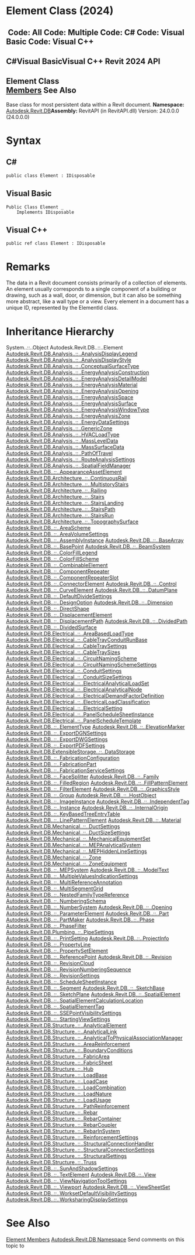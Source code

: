 # Element Class (2024)

﻿
 Code: All Code: Multiple Code: C# Code: Visual Basic Code: Visual C++   
---  
C#Visual BasicVisual C++
Revit 2024 API  
---  
Element Class  
[Members](671c33f6-169b-17ca-583b-42f9df50ace5.md "Element Members") See Also  
---  
Base class for most persistent data within a Revit document. 
**Namespace:** [Autodesk.Revit.DB](87546ba7-461b-c646-cbb1-2cb8f5bff8b2.md "Autodesk.Revit.DB Namespace")**Assembly:** RevitAPI (in RevitAPI.dll) Version: 24.0.0.0 (24.0.0.0)
# Syntax
C#  
---  
```text
public class Element : IDisposable
```
  
Visual Basic  
---  
```text
Public Class Element _
	Implements IDisposable
```
  
Visual C++  
---  
```text
public ref class Element : IDisposable
```
  
# Remarks
The data in a Revit document consists primarily of a collection of elements. An element usually corresponds to a single component of a building or drawing, such as a wall, door, or dimension, but it can also be something more abstract, like a wall type or a view. Every element in a document has a unique ID, represented by the ElementId class. 
# Inheritance Hierarchy
System..::..Object Autodesk.Revit.DB..::..Element [Autodesk.Revit.DB.Analysis..::..AnalysisDisplayLegend](c9bd55c9-e4fc-8a7a-0cd9-b2605fcb6a56.md "AnalysisDisplayLegend Class") [Autodesk.Revit.DB.Analysis..::..AnalysisDisplayStyle](927357e1-9874-8b73-72c8-ff2bb78bfa82.md "AnalysisDisplayStyle Class") [Autodesk.Revit.DB.Analysis..::..ConceptualSurfaceType](b79ddf97-2888-ceda-a2c4-222dab08163e.md "ConceptualSurfaceType Class") [Autodesk.Revit.DB.Analysis..::..EnergyAnalysisConstruction](81de66b3-0235-9d05-14ee-22bf2efac937.md "EnergyAnalysisConstruction Class") [Autodesk.Revit.DB.Analysis..::..EnergyAnalysisDetailModel](858aed23-8a94-a70a-c1fc-ca03523e2f02.md "EnergyAnalysisDetailModel Class") [Autodesk.Revit.DB.Analysis..::..EnergyAnalysisMaterial](a02470b1-6055-c4f1-875d-d612ca28c4f2.md "EnergyAnalysisMaterial Class") [Autodesk.Revit.DB.Analysis..::..EnergyAnalysisOpening](825025c8-342d-46b7-592e-e42d8f8e8336.md "EnergyAnalysisOpening Class") [Autodesk.Revit.DB.Analysis..::..EnergyAnalysisSpace](cd0567d0-f5e0-a850-6d10-bde911831947.md "EnergyAnalysisSpace Class") [Autodesk.Revit.DB.Analysis..::..EnergyAnalysisSurface](72ef40eb-20ae-d7ef-0ab5-8c52ddd4b813.md "EnergyAnalysisSurface Class") [Autodesk.Revit.DB.Analysis..::..EnergyAnalysisWindowType](111f4f79-f802-7add-41c0-e51e062ed832.md "EnergyAnalysisWindowType Class") [Autodesk.Revit.DB.Analysis..::..EnergyAnalysisZone](af17ae2b-fb9d-163a-9ffe-91fdcb89ab48.md "EnergyAnalysisZone Class") [Autodesk.Revit.DB.Analysis..::..EnergyDataSettings](63628109-daa0-e5b2-3dfd-153179e54816.md "EnergyDataSettings Class") [Autodesk.Revit.DB.Analysis..::..GenericZone](100b5109-f779-8cf8-81d1-cb6a5c0f4fa1.md "GenericZone Class") [Autodesk.Revit.DB.Analysis..::..HVACLoadType](90bf5784-0076-ded0-41fb-38fcb8ed6abe.md "HVACLoadType Class") [Autodesk.Revit.DB.Analysis..::..MassLevelData](c1e62aaf-b7af-ad0c-60d5-4a1a9c1bed79.md "MassLevelData Class") [Autodesk.Revit.DB.Analysis..::..MassSurfaceData](69fcb13c-6443-d1c2-29d5-08adc1261afd.md "MassSurfaceData Class") [Autodesk.Revit.DB.Analysis..::..PathOfTravel](99c2bb04-151f-c325-84b2-40dee81447d6.md "PathOfTravel Class") [Autodesk.Revit.DB.Analysis..::..RouteAnalysisSettings](e6742b6a-9c35-5344-736b-7bf9af6f4254.md "RouteAnalysisSettings Class") [Autodesk.Revit.DB.Analysis..::..SpatialFieldManager](0a6d155e-6ef1-7215-f8f1-c1d8203797ee.md "SpatialFieldManager Class") [Autodesk.Revit.DB..::..AppearanceAssetElement](3493da3a-fea5-69cb-a18e-d0a954615bab.md "AppearanceAssetElement Class") [Autodesk.Revit.DB.Architecture..::..ContinuousRail](253602af-6809-a579-fc2c-975888d5748c.md "ContinuousRail Class") [Autodesk.Revit.DB.Architecture..::..MultistoryStairs](8b07cbff-013c-889f-8807-703e63a91923.md "MultistoryStairs Class") [Autodesk.Revit.DB.Architecture..::..Railing](4af1265f-859e-123b-ada5-a479324f3dee.md "Railing Class") [Autodesk.Revit.DB.Architecture..::..Stairs](45e2c068-7e52-c84a-cfb8-a53c531d28fa.md "Stairs Class") [Autodesk.Revit.DB.Architecture..::..StairsLanding](cae109cd-bc50-6c36-300e-35d3457c0982.md "StairsLanding Class") [Autodesk.Revit.DB.Architecture..::..StairsPath](ed5913d6-1219-9c7c-7e52-317dd58d7cd3.md "StairsPath Class") [Autodesk.Revit.DB.Architecture..::..StairsRun](ea0e49a0-a007-79d0-c902-a24b1359ae28.md "StairsRun Class") [Autodesk.Revit.DB.Architecture..::..TopographySurface](64242f41-69e1-84be-f21b-84783e81364a.md "TopographySurface Class") [Autodesk.Revit.DB..::..AreaScheme](9b5fd895-692c-5b6f-87f9-e53b1cc7c163.md "AreaScheme Class") [Autodesk.Revit.DB..::..AreaVolumeSettings](6282b3c9-3717-5c8f-7501-8a282244ce09.md "AreaVolumeSettings Class") [Autodesk.Revit.DB..::..AssemblyInstance](4e60704c-dfe3-72b6-7892-6440503fa078.md "AssemblyInstance Class") [Autodesk.Revit.DB..::..BaseArray](d7f9a542-0333-2e10-83a2-98afcee00b80.md "BaseArray Class") [Autodesk.Revit.DB..::..BasePoint](154074ae-d653-aaff-b84b-6336a1cbafaa.md "BasePoint Class") [Autodesk.Revit.DB..::..BeamSystem](6c5c1bd2-8456-5ec9-c53e-0bd3f604ad06.md "BeamSystem Class") [Autodesk.Revit.DB..::..ColorFillLegend](81cbdc7c-9f7f-b454-5669-77ca0514eda7.md "ColorFillLegend Class") [Autodesk.Revit.DB..::..ColorFillScheme](c405eb5b-14fa-0fea-a750-dcd9925a90b0.md "ColorFillScheme Class") [Autodesk.Revit.DB..::..CombinableElement](c88bdbbc-dbbb-0817-a358-35f8686f68a2.md "CombinableElement Class") [Autodesk.Revit.DB..::..ComponentRepeater](27dbc5bd-40e7-c044-11e6-7053adf92c6f.md "ComponentRepeater Class") [Autodesk.Revit.DB..::..ComponentRepeaterSlot](395d3527-1315-038e-8a47-80920f063cc6.md "ComponentRepeaterSlot Class") [Autodesk.Revit.DB..::..ConnectorElement](cd7d7579-1058-e8ca-d55a-c3a914843667.md "ConnectorElement Class") [Autodesk.Revit.DB..::..Control](d04da6b9-0586-22b8-df13-8eb7f5ca248f.md "Control Class") [Autodesk.Revit.DB..::..CurveElement](61673852-2d08-003d-e9fd-4be89d533774.md "CurveElement Class") [Autodesk.Revit.DB..::..DatumPlane](3e0a6725-ee40-c4d5-839f-b7720c1fe2af.md "DatumPlane Class") [Autodesk.Revit.DB..::..DefaultDivideSettings](c4d57a70-3192-458c-faa7-619d11c69f60.md "DefaultDivideSettings Class") [Autodesk.Revit.DB..::..DesignOption](ed121b13-80f0-2bd0-7ebf-f10478e527bf.md "DesignOption Class") [Autodesk.Revit.DB..::..Dimension](210f88be-e3c5-26a4-7dd8-3296f6725cce.md "Dimension Class") [Autodesk.Revit.DB..::..DirectShape](bfbd137b-c2c2-71bb-6f4a-992d0dcf6ea8.md "DirectShape Class") [Autodesk.Revit.DB..::..DisplacementElement](08113547-eaaa-5ec1-5ff1-de609fe7c29c.md "DisplacementElement Class") [Autodesk.Revit.DB..::..DisplacementPath](90ac4bbb-7f65-763a-bf5e-a76b2a167294.md "DisplacementPath Class") [Autodesk.Revit.DB..::..DividedPath](8043b21a-7c78-e0cb-f7b3-495ace05de87.md "DividedPath Class") [Autodesk.Revit.DB..::..DividedSurface](782e1ac7-4e74-9a32-6b03-0a20f7d55217.md "DividedSurface Class") [Autodesk.Revit.DB.Electrical..::..AreaBasedLoadType](2800f280-409f-083d-5b57-127a19344de9.md "AreaBasedLoadType Class") [Autodesk.Revit.DB.Electrical..::..CableTrayConduitRunBase](6820d2a3-d692-2d8e-cb69-d42060ace467.md "CableTrayConduitRunBase Class") [Autodesk.Revit.DB.Electrical..::..CableTraySettings](99e3b914-6cf3-a0af-4c25-dc77048091f7.md "CableTraySettings Class") [Autodesk.Revit.DB.Electrical..::..CableTraySizes](dbd6f408-fbae-1fe0-0e61-7d611141d6b5.md "CableTraySizes Class") [Autodesk.Revit.DB.Electrical..::..CircuitNamingScheme](99de5fb2-6e65-7b1f-1866-347c40d427af.md "CircuitNamingScheme Class") [Autodesk.Revit.DB.Electrical..::..CircuitNamingSchemeSettings](60f49706-88f3-d2fb-0732-b1536c6e2e82.md "CircuitNamingSchemeSettings Class") [Autodesk.Revit.DB.Electrical..::..ConduitSettings](c86a1700-e477-3888-7647-3eafa528fe5d.md "ConduitSettings Class") [Autodesk.Revit.DB.Electrical..::..ConduitSizeSettings](d385e4b4-f675-9bcc-d067-5ca7d1d000d4.md "ConduitSizeSettings Class") [Autodesk.Revit.DB.Electrical..::..ElectricalAnalyticalLoadSet](04782b5e-7089-9825-459b-df47a45a0e71.md "ElectricalAnalyticalLoadSet Class") [Autodesk.Revit.DB.Electrical..::..ElectricalAnalyticalNode](562d1f7d-c9df-bee5-4659-4f8607ee4333.md "ElectricalAnalyticalNode Class") [Autodesk.Revit.DB.Electrical..::..ElectricalDemandFactorDefinition](8ad48bcf-05f3-b9c3-ebfb-2a7b2db2fd83.md "ElectricalDemandFactorDefinition Class") [Autodesk.Revit.DB.Electrical..::..ElectricalLoadClassification](c8aeb888-f4dd-4b93-063e-6aa118c0e471.md "ElectricalLoadClassification Class") [Autodesk.Revit.DB.Electrical..::..ElectricalSetting](d0c5bb12-7cf7-35e0-fc72-51e491c56bc2.md "ElectricalSetting Class") [Autodesk.Revit.DB.Electrical..::..PanelScheduleSheetInstance](1fdb4d7e-ff99-78f7-8efa-87968f5defce.md "PanelScheduleSheetInstance Class") [Autodesk.Revit.DB.Electrical..::..PanelScheduleTemplate](cf7e5cbb-7df4-ae55-8178-f449827b5752.md "PanelScheduleTemplate Class") [Autodesk.Revit.DB..::..ElementType](ffb18296-0448-559c-580c-7857cbcdc094.md "ElementType Class") [Autodesk.Revit.DB..::..ElevationMarker](ca59d2f7-4cd0-d13d-22a0-c153ac8310d4.md "ElevationMarker Class") [Autodesk.Revit.DB..::..ExportDGNSettings](3df10700-a305-dba7-fc4a-5afb5387256c.md "ExportDGNSettings Class") [Autodesk.Revit.DB..::..ExportDWGSettings](a17fc52f-f67a-9763-e52f-29f867106908.md "ExportDWGSettings Class") [Autodesk.Revit.DB..::..ExportPDFSettings](66156539-3f22-d986-ea46-49e772d1c451.md "ExportPDFSettings Class") [Autodesk.Revit.DB.ExtensibleStorage..::..DataStorage](015081b6-3a45-1b4c-991a-93419e9acd51.md "DataStorage Class") [Autodesk.Revit.DB..::..FabricationConfiguration](f7094105-2acf-03f1-7a7f-82dd24087a17.md "FabricationConfiguration Class") [Autodesk.Revit.DB..::..FabricationPart](c9b86162-c105-696a-a919-49a7a7938cc4.md "FabricationPart Class") [Autodesk.Revit.DB..::..FabricationServiceSettings](74134cf4-2874-3b29-5e0f-b4cd7b852ae9.md "FabricationServiceSettings Class") [Autodesk.Revit.DB..::..FaceSplitter](ba55587f-4f1e-7f4c-5b1c-864e10cab304.md "FaceSplitter Class") [Autodesk.Revit.DB..::..Family](f51d019d-6ff3-692b-d1d2-b497cab564de.md "Family Class") [Autodesk.Revit.DB..::..FilledRegion](3685651c-a789-3550-f6bb-7c1decc29079.md "FilledRegion Class") [Autodesk.Revit.DB..::..FillPatternElement](64ecefd0-f5c4-5cd9-53bd-10a64739257e.md "FillPatternElement Class") [Autodesk.Revit.DB..::..FilterElement](909615cd-8abd-044a-cff2-f21fd95b8ee7.md "FilterElement Class") [Autodesk.Revit.DB..::..GraphicsStyle](da26fe81-ee66-1036-1f5b-dffe612182d9.md "GraphicsStyle Class") [Autodesk.Revit.DB..::..Group](ca54af3c-52d8-0aed-cd22-440ec2584b89.md "Group Class") [Autodesk.Revit.DB..::..HostObject](56a32e0b-df65-a6ba-40bd-8f50a1f31dcd.md "HostObject Class") [Autodesk.Revit.DB..::..ImageInstance](ff77d6c8-a94a-067a-cd95-4f2cd3ec8dcc.md "ImageInstance Class") [Autodesk.Revit.DB..::..IndependentTag](e52073e2-9d98-6fb5-eb43-288cf9ed2e28.md "IndependentTag Class") [Autodesk.Revit.DB..::..Instance](08603dd9-976d-a9fe-add7-2a8450b8006c.md "Instance Class") [Autodesk.Revit.DB..::..InternalOrigin](61a029d2-81db-72c9-8fe6-f83d0aa0c658.md "InternalOrigin Class") [Autodesk.Revit.DB..::..KeyBasedTreeEntryTable](c5d3e9d9-0221-520b-6163-9843db20d5ea.md "KeyBasedTreeEntryTable Class") [Autodesk.Revit.DB..::..LinePatternElement](8f4678ba-1824-fd00-73b6-dfb9c7802f83.md "LinePatternElement Class") [Autodesk.Revit.DB..::..Material](2ec33007-7a2a-f86a-009b-d4c5d235a307.md "Material Class") [Autodesk.Revit.DB.Mechanical..::..DuctSettings](cd632c8e-a520-2efb-a417-9dfa5677d134.md "DuctSettings Class") [Autodesk.Revit.DB.Mechanical..::..DuctSizeSettings](68c1d227-424d-36da-0e5a-3f3e51e7f939.md "DuctSizeSettings Class") [Autodesk.Revit.DB.Mechanical..::..MechanicalEquipmentSet](ce3c8e90-566c-bb8e-57f7-06f10dac5b7c.md "MechanicalEquipmentSet Class") [Autodesk.Revit.DB.Mechanical..::..MEPAnalyticalSystem](159ecf0e-1c10-84b1-72b8-104a414b76ed.md "MEPAnalyticalSystem Class") [Autodesk.Revit.DB.Mechanical..::..MEPHiddenLineSettings](36aa6fd1-8948-f89d-3206-8bba2c3db54c.md "MEPHiddenLineSettings Class") [Autodesk.Revit.DB.Mechanical..::..Zone](b47e1280-b436-5f9d-17dc-5b315b50c5ee.md "Zone Class") [Autodesk.Revit.DB.Mechanical..::..ZoneEquipment](62330781-b72c-02ae-0c30-c557decfc38a.md "ZoneEquipment Class") [Autodesk.Revit.DB..::..MEPSystem](65946955-8638-fafb-2657-ef7cb7b2941b.md "MEPSystem Class") [Autodesk.Revit.DB..::..ModelText](3a51d58c-3e29-b641-e8bb-4d8a17c31527.md "ModelText Class") [Autodesk.Revit.DB..::..MultipleValuesIndicationSettings](f23f984b-7cbf-54be-b2b9-a7069adaa339.md "MultipleValuesIndicationSettings Class") [Autodesk.Revit.DB..::..MultiReferenceAnnotation](2224ac33-d7c0-bda8-70de-0005023c2149.md "MultiReferenceAnnotation Class") [Autodesk.Revit.DB..::..MultiSegmentGrid](8488ef7c-7669-26a7-8088-dd78e96850de.md "MultiSegmentGrid Class") [Autodesk.Revit.DB..::..NestedFamilyTypeReference](ff71e3b0-4300-7d04-1356-a045b9a90407.md "NestedFamilyTypeReference Class") [Autodesk.Revit.DB..::..NumberingSchema](8f2b22da-5963-301f-44d8-10c68828c436.md "NumberingSchema Class") [Autodesk.Revit.DB..::..NumberSystem](5c027e93-1dff-9a6e-8602-5b3a3da60ada.md "NumberSystem Class") [Autodesk.Revit.DB..::..Opening](720de864-9f4e-c606-c7f4-2e7a0b2da46f.md "Opening Class") [Autodesk.Revit.DB..::..ParameterElement](2ad60b36-07d6-6aed-62c7-89f388f05ffb.md "ParameterElement Class") [Autodesk.Revit.DB..::..Part](1ee04db6-195f-58fa-a245-5a2f2d404200.md "Part Class") [Autodesk.Revit.DB..::..PartMaker](ec5be0eb-bf10-0f05-83a4-77daa2cfb0fd.md "PartMaker Class") [Autodesk.Revit.DB..::..Phase](ab01f390-a8e8-c21c-b2d0-6dd21056cdec.md "Phase Class") [Autodesk.Revit.DB..::..PhaseFilter](3236c80e-48be-f657-951f-70490a43f065.md "PhaseFilter Class") [Autodesk.Revit.DB.Plumbing..::..PipeSettings](2de0109b-0d0d-a0fe-2adf-6edec8bc1a06.md "PipeSettings Class") [Autodesk.Revit.DB..::..PrintSetting](4d303fcb-ff74-de75-933a-3e8d47d11716.md "PrintSetting Class") [Autodesk.Revit.DB..::..ProjectInfo](e90b12f3-9bf4-f536-3556-c9944cbf9f38.md "ProjectInfo Class") [Autodesk.Revit.DB..::..PropertyLine](780ace09-16a7-b622-d04d-05998be8eebb.md "PropertyLine Class") [Autodesk.Revit.DB..::..PropertySetElement](dd2c8fbb-98ec-7249-87f0-542401f490dd.md "PropertySetElement Class") [Autodesk.Revit.DB..::..ReferencePoint](b4b9baeb-2ec5-a2e1-1420-37f593d36aa4.md "ReferencePoint Class") [Autodesk.Revit.DB..::..Revision](af882c60-68ae-2e53-5c41-7aa43cfc1df4.md "Revision Class") [Autodesk.Revit.DB..::..RevisionCloud](43bdb2c4-2b9c-e3fa-4d6a-8c9970a9f7b6.md "RevisionCloud Class") [Autodesk.Revit.DB..::..RevisionNumberingSequence](52b6f8d8-4d5e-dfee-7782-5cd7a77ee543.md "RevisionNumberingSequence Class") [Autodesk.Revit.DB..::..RevisionSettings](599f75fc-d2b6-63b3-7295-0c314415b638.md "RevisionSettings Class") [Autodesk.Revit.DB..::..ScheduleSheetInstance](68db8e46-90de-6b54-3dae-598957d94201.md "ScheduleSheetInstance Class") [Autodesk.Revit.DB..::..Segment](8505c96c-1ed1-8c1d-20d7-6661781d0b3c.md "Segment Class") [Autodesk.Revit.DB..::..SketchBase](11df9ef5-c21a-8e70-f3d8-f6d131b36221.md "SketchBase Class") [Autodesk.Revit.DB..::..SketchPlane](ba104029-d175-7e75-caef-667a4281f4af.md "SketchPlane Class") [Autodesk.Revit.DB..::..SpatialElement](e73594e8-23aa-899f-82fb-3490def8ece2.md "SpatialElement Class") [Autodesk.Revit.DB..::..SpatialElementCalculationLocation](f4fed5e0-0964-a973-c8f5-7beb046a2849.md "SpatialElementCalculationLocation Class") [Autodesk.Revit.DB..::..SpatialElementTag](0a20cdd6-6e44-bc77-a4c3-2d35470ba911.md "SpatialElementTag Class") [Autodesk.Revit.DB..::..SSEPointVisibilitySettings](5bd4779b-340d-8509-2376-1f97f828bf42.md "SSEPointVisibilitySettings Class") [Autodesk.Revit.DB..::..StartingViewSettings](aaa6f49c-faeb-851e-45e9-d3d5799c1753.md "StartingViewSettings Class") [Autodesk.Revit.DB.Structure..::..AnalyticalElement](e6a6d29a-9c26-2b3b-996e-213ae906a3af.md "AnalyticalElement Class") [Autodesk.Revit.DB.Structure..::..AnalyticalLink](b552fb54-8dff-6690-e16e-cc46cbc46d6b.md "AnalyticalLink Class") [Autodesk.Revit.DB.Structure..::..AnalyticalToPhysicalAssociationManager](0f7f395b-3f70-aa6e-e584-b70c11f767ad.md "AnalyticalToPhysicalAssociationManager Class") [Autodesk.Revit.DB.Structure..::..AreaReinforcement](889aa3cf-9b32-dd78-b660-bcfbad2cf87e.md "AreaReinforcement Class") [Autodesk.Revit.DB.Structure..::..BoundaryConditions](58a98f0e-e2e5-4c8b-bea1-8228b30f1685.md "BoundaryConditions Class") [Autodesk.Revit.DB.Structure..::..FabricArea](b8e6a637-e069-500d-b7d3-3500e1728681.md "FabricArea Class") [Autodesk.Revit.DB.Structure..::..FabricSheet](1f420619-ab30-942a-e5b6-028b7ff3889f.md "FabricSheet Class") [Autodesk.Revit.DB.Structure..::..Hub](67b4e27c-7f91-f233-681c-97ce858c6a65.md "Hub Class") [Autodesk.Revit.DB.Structure..::..LoadBase](4130f6dc-1963-2105-d85b-e08a7c34af8b.md "LoadBase Class") [Autodesk.Revit.DB.Structure..::..LoadCase](2a215599-9c4c-d817-e170-605fd705699d.md "LoadCase Class") [Autodesk.Revit.DB.Structure..::..LoadCombination](82891124-6fb9-e612-ca8c-6f4e32e2c121.md "LoadCombination Class") [Autodesk.Revit.DB.Structure..::..LoadNature](0c83b295-7a01-105b-2ae7-29e6c37be32d.md "LoadNature Class") [Autodesk.Revit.DB.Structure..::..LoadUsage](0b44bcfe-4c5e-85c2-adb5-aeb6ad097ee6.md "LoadUsage Class") [Autodesk.Revit.DB.Structure..::..PathReinforcement](1593a849-b883-73d4-7c02-a2522877d71d.md "PathReinforcement Class") [Autodesk.Revit.DB.Structure..::..Rebar](70fd7426-f4a4-591c-8c06-3c18dda45e7d.md "Rebar Class") [Autodesk.Revit.DB.Structure..::..RebarContainer](61979a57-facc-d97a-7a35-ee04eed59156.md "RebarContainer Class") [Autodesk.Revit.DB.Structure..::..RebarCoupler](af258367-f0c5-e4d3-f863-1733d7bf6b30.md "RebarCoupler Class") [Autodesk.Revit.DB.Structure..::..RebarInSystem](c0bd03fa-78f4-eb67-54e8-e28368e94beb.md "RebarInSystem Class") [Autodesk.Revit.DB.Structure..::..ReinforcementSettings](ca904bb8-c5f4-26bb-6220-9f8d5d1ebd1f.md "ReinforcementSettings Class") [Autodesk.Revit.DB.Structure..::..StructuralConnectionHandler](78653026-36f1-6ab3-f2c0-728692c99b3c.md "StructuralConnectionHandler Class") [Autodesk.Revit.DB.Structure..::..StructuralConnectionSettings](e70eb9af-6795-63d0-417f-40806ee73f8f.md "StructuralConnectionSettings Class") [Autodesk.Revit.DB.Structure..::..StructuralSettings](1d1b89be-c2ae-ca39-01ce-f5b01178fb1e.md "StructuralSettings Class") [Autodesk.Revit.DB.Structure..::..Truss](e0cdc591-cac6-57c7-6190-f0d48cc0e4a9.md "Truss Class") [Autodesk.Revit.DB..::..SunAndShadowSettings](d616614b-a2ed-b0d0-4f11-f0a0b54a22e5.md "SunAndShadowSettings Class") [Autodesk.Revit.DB..::..TextElement](013e58c3-f3d2-d976-89f0-ff4ff701951d.md "TextElement Class") [Autodesk.Revit.DB..::..View](fb92a4e7-f3a7-ef14-e631-342179b18de9.md "View Class") [Autodesk.Revit.DB..::..ViewNavigationToolSettings](62a69b5d-082a-85f5-e568-f15ccfec1164.md "ViewNavigationToolSettings Class") [Autodesk.Revit.DB..::..Viewport](5991dc40-234a-4835-cc06-07524d2e61a4.md "Viewport Class") [Autodesk.Revit.DB..::..ViewSheetSet](5553be2c-8ce7-cbc1-b99e-85c74bcf28d3.md "ViewSheetSet Class") [Autodesk.Revit.DB..::..WorksetDefaultVisibilitySettings](8a6f0949-069b-4b83-380c-f6582ef37a40.md "WorksetDefaultVisibilitySettings Class") [Autodesk.Revit.DB..::..WorksharingDisplaySettings](ec25e291-6582-7e8c-f273-efc0c391bcc4.md "WorksharingDisplaySettings Class")
# See Also
[Element Members](671c33f6-169b-17ca-583b-42f9df50ace5.md "Element Members")
[Autodesk.Revit.DB Namespace](87546ba7-461b-c646-cbb1-2cb8f5bff8b2.md "Autodesk.Revit.DB Namespace")
Send comments on this topic to 